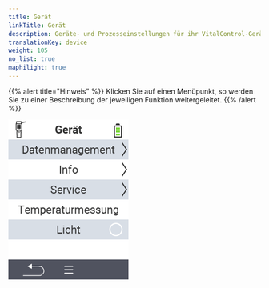 ```yaml
---
title: Gerät
linkTitle: Gerät
description: Geräte- und Prozesseinstellungen für ihr VitalControl-Gerät
translationKey: device
weight: 105
no_list: true
maphilight: true
---
```

{{% alert title="Hinweis" %}}
Klicken Sie auf einen Menüpunkt, so werden Sie zu einer Beschreibung der jeweiligen Funktion weitergeleitet.
{{% /alert %}}

<img src="bilder/menu.png" alt="VitalControl Gerät" title="Gerät" usemap="#workmap" class="maphilight" />

<map name="workmap">
  <area shape="rect" coords="2,40,238,80" alt="Datenmanagement" title="Führen Sie Datensicherungen aus, exportieren Sie ihre Daten und setzen Sie das Gerät zurück&#10;Mausklick: zur Dokumentation" href="/docs/geraet/datenmanagement/">
  <area shape="rect" coords="2,80,238,120" alt="Info" title="Sehen Sie wichtige Soft- und Hardwareinformationen ein&#10;Mausklick: zur Dokumentation" href="/docs/geraet/info/">
  <area shape="rect" coords="2,120,238,160" alt="Service" title="Prüfen Sie ihre Gerätetreiber, Aktualisieren Sie ihre Firmware und führen Sie einen Reichweitentest durch&#10;Mausklick: zur Dokumentation" href="/docs/geraet/service/">
  <area shape="rect" coords="2,160,238,200" alt="Temperaturmessung" title="Testen Sie die Temperaturmessung Ihres Gerätes&#10;Mausklick: zur Dokumentation" href="/docs/geraet/temperaturmessung/">
  <area shape="rect" coords="2,200,238,240" alt="Licht" title="Schalten Sie das Licht im Kopfteil Ihres VitalControl-Gerät an oder aus&#10;Mausklick: zur Dokumentation" href="/docs/geraet/licht/">

  <area shape="rect" coords="2,282,97,318" alt="Zurück" title="Springen Sie eine Ebene zurück" href="/docs/menu/hauptmenu/">
</map>
